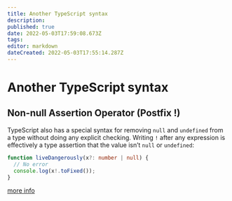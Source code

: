 ```yaml
---
title: Another TypeScript syntax
description: 
published: true
date: 2022-05-03T17:59:08.673Z
tags: 
editor: markdown
dateCreated: 2022-05-03T17:55:14.287Z
---
```


# Another TypeScript syntax

## Non-null Assertion Operator (Postfix !)

TypeScript also has a special syntax for removing `null` and `undefined` from a type without doing any explicit checking. Writing `!` after any expression is effectively a type assertion that the value isn’t `null` or `undefined`:

```TypeScript
function liveDangerously(x?: number | null) {
  // No error
  console.log(x!.toFixed());
}
```

[more info](<https://www.typescriptlang.org/docs/handbook/2/everyday-types.html#non-null-assertion-operator-postfix->)
